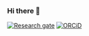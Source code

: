### Hi there 👋

<!--
**iago-pssjd/iago-pssjd** is a ✨ _special_ ✨ repository because its `README.md` (this file) appears on your GitHub profile.

Here are some ideas to get you started:

- 🔭 I’m currently working on ...
- 🌱 I’m currently learning ...
- 👯 I’m looking to collaborate on ...
- 🤔 I’m looking for help with ...
- 💬 Ask me about ...
- 📫 How to reach me: ...
- 😄 Pronouns: ...
- ⚡ Fun fact: ...
-->

<!--
<div itemscope itemtype="https://schema.org/Person"><a itemprop="sameAs" content="https://orcid.org/0000-0002-6725-2638" href="https://orcid.org/0000-0002-6725-2638" target="orcid.widget" rel="me noopener noreferrer" style="vertical-align:top;"><img src="https://orcid.org/sites/default/files/images/orcid_16x16.png" style="width:1em;margin-right:.5em;" alt="ORCID iD icon">https://orcid.org/0000-0002-6725-2638</a></div>
-->

<!--
[![GitHub followers](https://img.shields.io/github/followers/iago-pssjd?label=Follow%20me&style=flat-square&logo=github&logoColor=white&colorB=4CAF50)](https://github.com/login?return_to=%2Fiago-pssjd)
-->

[![Research gate](https://img.shields.io/badge/-Research%20Gate-green.svg?style=flat-square&logo=researchgate&logoColor=white&colorB=616161&labelColor=00BFA5)](https://www.researchgate.net/profile/Iago-Gine-Vazquez)
[![ORCiD](https://img.shields.io/badge/-ORCiD-green.svg?style=flat-square&logo=orcid&colorB=green&labelColor=white)](https://orcid.org/0000-0002-6725-2638)

